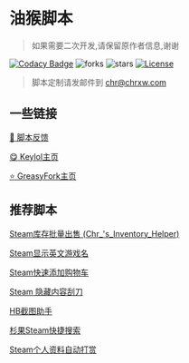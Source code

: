 # 油猴脚本

> 如果需要二次开发,请保留原作者信息,谢谢

[![Codacy Badge][codacy_b]][Codacy] ![forks][forks_b] ![stars][stars_b] [![License][license_b]][License]

[codacy_b]: https://app.codacy.com/project/badge/Grade/0c56f19da3ba42118a5b772dde88c088
[codacy]: https://www.codacy.com/gh/chr233/GM_Scripts/dashboard
[forks_b]: https://img.shields.io/github/forks/chr233/GM_Scripts
[stars_b]: https://img.shields.io/github/stars/chr233/GM_Scripts
[license]: https://github.com/chr233/GM_Scripts/blob/master/license
[license_b]: https://img.shields.io/github/license/chr233/GM_Scripts

> 脚本定制请发邮件到 [chr@chrxw.com](mailto:chr@chrxw.com)

## 一些链接

[:speech_balloon: 脚本反馈](https://blog.chrxw.com/scripts.html)

[:yum: Keylol主页](https://keylol.com/suid-472168)

[:star: GreasyFork主页](https://greasyfork.org/zh-CN/users/719636-chr233)

## 推荐脚本

[Steam库存批量出售 (Chr_'s_Inventory_Helper)](https://greasyfork.org/zh-CN/scripts/421283-chr-s-inventory-helper)

[Steam显示英文游戏名](https://greasyfork.org/zh-CN/scripts/432102-show-english-name)

[Steam快速添加购物车](https://greasyfork.org/zh-CN/scripts/432190-fast-add-cart)

[Steam 隐藏内容刮刀](https://greasyfork.org/zh-CN/scripts/422912-steam-spoiler-scraper)

[HB截图助手](https://greasyfork.org/zh-CN/scripts/430634-hb-screenshots)

[杉果Steam快捷搜索](https://greasyfork.org/zh-CN/scripts/431437-sonkwo-steam-search)

[Steam个人资料自动打赏](https://greasyfork.org/zh-CN/scripts/420539-auto-award-profile)
